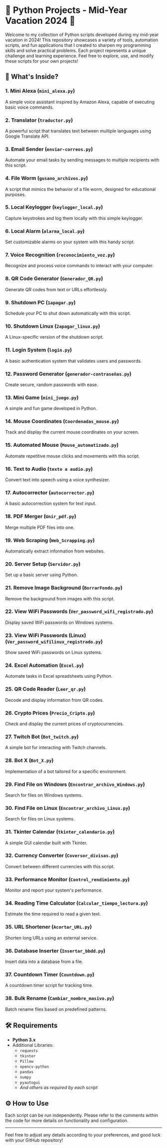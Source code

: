 # 🐍 Python Projects - Mid-Year Vacation 2024 🌟

Welcome to my collection of Python scripts developed during my mid-year vacation in 2024! This repository showcases a variety of tools, automation scripts, and fun applications that I created to sharpen my programming skills and solve practical problems. Each project represents a unique challenge and learning experience. Feel free to explore, use, and modify these scripts for your own projects!

## 🚀 What's Inside?

### 1. **Mini Alexa (`mini_alexa.py`)**  
A simple voice assistant inspired by Amazon Alexa, capable of executing basic voice commands.

### 2. **Translator (`traductor.py`)**  
A powerful script that translates text between multiple languages using Google Translate API.

### 3. **Email Sender (`enviar-correos.py`)**  
Automate your email tasks by sending messages to multiple recipients with this script.

### 4. **File Worm (`gusano_archivos.py`)**  
A script that mimics the behavior of a file worm, designed for educational purposes.

### 5. **Local Keylogger (`keylogger_local.py`)**  
Capture keystrokes and log them locally with this simple keylogger.

### 6. **Local Alarm (`alarma_local.py`)**  
Set customizable alarms on your system with this handy script.

### 7. **Voice Recognition (`reconocimiento_voz.py`)**  
Recognize and process voice commands to interact with your computer.

### 8. **QR Code Generator (`Generador_QR.py`)**  
Generate QR codes from text or URLs effortlessly.

### 9. **Shutdown PC (`1apagar.py`)**  
Schedule your PC to shut down automatically with this script.

### 10. **Shutdown Linux (`2apagar_linux.py`)**  
A Linux-specific version of the shutdown script.

### 11. **Login System (`login.py`)**  
A basic authentication system that validates users and passwords.

### 12. **Password Generator (`generador-contraseñas.py`)**  
Create secure, random passwords with ease.

### 13. **Mini Game (`mini_juego.py`)**  
A simple and fun game developed in Python.

### 14. **Mouse Coordinates (`Coordenadas_mouse.py`)**  
Track and display the current mouse coordinates on your screen.

### 15. **Automated Mouse (`Mouse_automatizado.py`)**  
Automate repetitive mouse clicks and movements with this script.

### 16. **Text to Audio (`texto a audio.py`)**  
Convert text into speech using a voice synthesizer.

### 17. **Autocorrector (`autocorrector.py`)**  
A basic autocorrection system for text input.

### 18. **PDF Merger (`Unir_pdf.py`)**  
Merge multiple PDF files into one.

### 19. **Web Scraping (`Web_Scrapping.py`)**  
Automatically extract information from websites.

### 20. **Server Setup (`Servidor.py`)**  
Set up a basic server using Python.

### 21. **Remove Image Background (`BorrarFondo.py`)**  
Remove the background from images with this script.

### 22. **View WiFi Passwords (`Ver_password_wifi_registrado.py`)**  
Display saved WiFi passwords on Windows systems.

### 23. **View WiFi Passwords (Linux) (`Ver_password_wifilinux_registrado.py`)**  
Show saved WiFi passwords on Linux systems.

### 24. **Excel Automation (`Excel.py`)**  
Automate tasks in Excel spreadsheets using Python.

### 25. **QR Code Reader (`Leer_qr.py`)**  
Decode and display information from QR codes.

### 26. **Crypto Prices (`Precio_Cripto.py`)**  
Check and display the current prices of cryptocurrencies.

### 27. **Twitch Bot (`Bot_twitch.py`)**  
A simple bot for interacting with Twitch channels.

### 28. **Bot X (`Bot_X.py`)**  
Implementation of a bot tailored for a specific environment.

### 29. **Find File on Windows (`Encontrar_archivo_Windows.py`)**  
Search for files on Windows systems.

### 30. **Find File on Linux (`Encontrar_archivo_Linux.py`)**  
Search for files on Linux systems.

### 31. **Tkinter Calendar (`tkinter_calendario.py`)**  
A simple GUI calendar built with Tkinter.

### 32. **Currency Converter (`Coversor_divisas.py`)**  
Convert between different currencies with this script.

### 33. **Performance Monitor (`Control_rendimiento.py`)**  
Monitor and report your system's performance.

### 34. **Reading Time Calculator (`Calcular_tiempo_lectura.py`)**  
Estimate the time required to read a given text.

### 35. **URL Shortener (`Acortar_URL.py`)**  
Shorten long URLs using an external service.

### 36. **Database Inserter (`Insertar_bbdd.py`)**  
Insert data into a database from a file.

### 37. **Countdown Timer (`Countdown.py`)**  
A countdown timer script for tracking time.

### 38. **Bulk Rename (`Cambiar_nombre_masivo.py`)**  
Batch rename files based on predefined patterns.

## 🛠 Requirements

- **Python 3.x**
- Additional Libraries:
  - `requests`
  - `tkinter`
  - `Pillow`
  - `opencv-python`
  - `pandas`
  - `numpy`
  - `pyautogui`
  - *And others as required by each script*

## ⚙️ How to Use

Each script can be run independently. Please refer to the comments within the code for more details on functionality and configuration.

---

Feel free to adjust any details according to your preferences, and good luck with your GitHub repository!
